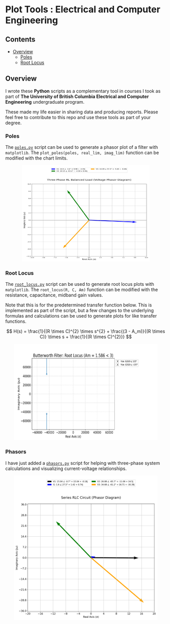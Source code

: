 # Plot Tools : Electrical and Computer Engineering

## Contents

* [Overview](#Overview)
    * [Poles](#Poles)
    * [Root Locus](#Root-Locus)

## Overview

I wrote these **Python** scripts as a complementary tool in courses I took as part of <b>The University of British Columbia Electrical and Computer Engineering</b> undergraduate program.

These made my life easier in sharing data and producing reports. Please feel free to contribute to this repo and use these tools as part of your degree.

### Poles

The [`poles.py`](Scripts/poles.py) script can be used to generate a phasor plot of a filter with `matplotlib`. The `plot_poles(poles, real_lim, imag_lim)` function can be modified with the chart limits.

<div align="center">
    <img src="Figures/Three-Phase_RL_Balanced_Load_(Voltage_Phasor_Diagram)_10.0_∠_-3.4°__10.15_∠_-63.2°__10.09_∠_57.3°.png" width=400 height=300 title="Ex : Butterworth Filter Poles Plot">
</div>

### Root Locus

The [`root_locus.py`](Scripts/root_locus.py) script can be used to generate root locus plots with `matplotlib`. The `root_locus(R, C, Am)` function can be modified with the resistance, capacitance, midband gain values.

Note that this is for the predetermined transfer function below. This is implemented as part of the script, but a few changes to the underlying formulas and calculations can be used to generate plots for like transfer functions.

$$ H(s) = \frac{1}{(R \times C)^{2} \times s^{2} + \frac{(3 - A_m)}{(R \times C)} \times s + \frac{1}{(R \times C)^{2}}} $$

<div align="center">
    <img src="Figures/Butterworth_Filter_Root_Locus_Am_1.586.png" width=450 height=300 title="Ex : Butterworth Filter Root Locus Critically Damped">
</div>

### Phasors

I have just added a [`phasors.py`](Scripts/phasors.py) script for helping with three-phase system calculations and visualizing current-voltage relationships.

<div align="center">
    <img src="Figures/Series_RLC_Circuit_(Phasor_Diagram).png" width=450 height=450 title="Ex : Series RLC Circuit (Phasor Diagram)">
</div>

